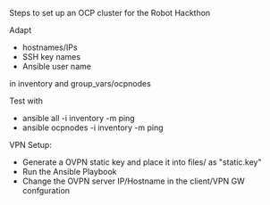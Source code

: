 Steps to set up an OCP cluster for the Robot Hackthon

Adapt 
* hostnames/IPs
* SSH key names
* Ansible user name 

in inventory and group_vars/ocpnodes

Test with 
* ansible all -i inventory -m ping
* ansible ocpnodes -i inventory -m ping

VPN Setup:
* Generate a OVPN static key and place it into files/ as "static.key"
* Run the Ansible Playbook
* Change the OVPN server IP/Hostname in the client/VPN GW confguration
